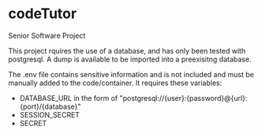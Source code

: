 # codeTutor
Senior Software Project

This project rquires the use of a database, and has only been tested with postgresql.
A dump is available to be imported into a preexisitng database.

The .env file contains sensitive information and is not included and must be manually added to the code/container.
It requires these variables:
  - DATABASE_URL in the form of "postgresql://{user}:{password}@{url}:{port}/{database}"
  - SESSION_SECRET
  - SECRET
